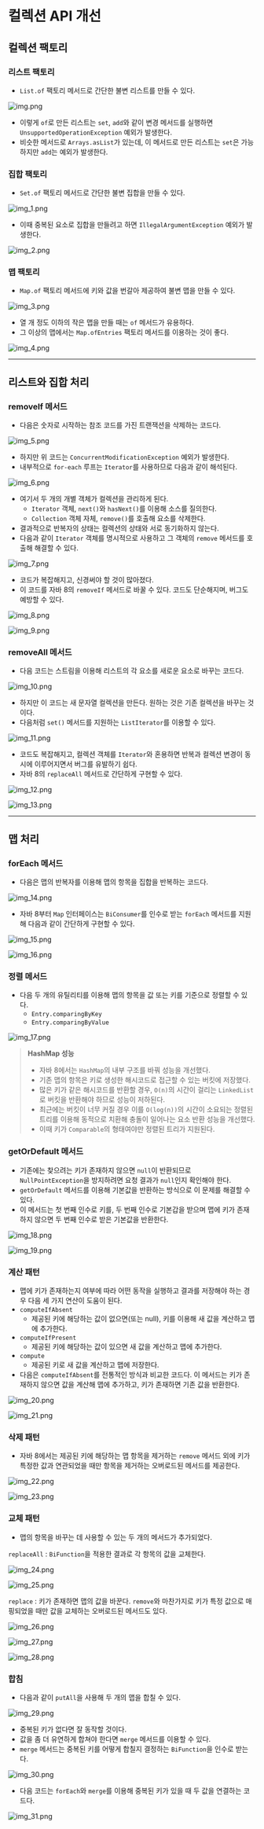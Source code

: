 # 컬렉션 API 개선

## 컬렉션 팩토리

### 리스트 팩토리

- `List.of` 팩토리 메서드로 간단한 불변 리스트를 만들 수 있다.

![img.png](image/img.png)

- 이렇게 `of`로 만든 리스트는 `set`, `add`와 같이 변경 메서드를 실행하면 `UnsupportedOperationException` 예외가 발생한다.
- 비슷한 메서드로 `Arrays.asList`가 있는데, 이 메서드로 만든 리스트는 `set`은 가능하지만 `add`는 예외가 발생한다.

### 집합 팩토리

- `Set.of` 팩토리 메서드로 간단한 불변 집합을 만들 수 있다.

![img_1.png](image/img_1.png)

- 이때 중복된 요소로 집합을 만들려고 하면 `IllegalArgumentException` 예외가 발생한다.

![img_2.png](image/img_2.png)

### 맵 팩토리

- `Map.of` 팩토리 메서드에 키와 값을 번갈아 제공하여 불변 맵을 만들 수 있다.

![img_3.png](image/img_3.png)

- 열 개 정도 이하의 작은 맵을 만들 때는 `of` 메서드가 유용하다.
- 그 이상의 맵에서는 `Map.ofEntries` 팩토리 메서드를 이용하는 것이 좋다.

![img_4.png](image/img_4.png)

---

## 리스트와 집합 처리

### removeIf 메서드

- 다음은 숫자로 시작하는 참조 코드를 가진 트랜잭션을 삭제하는 코드다.

![img_5.png](image/img_5.png)

- 하지만 위 코드는 `ConcurrentModificationException` 예외가 발생한다.
- 내부적으로 `for-each` 루프는 `Iterator`를 사용하므로 다음과 같이 해석된다.

![img_6.png](image/img_6.png)

- 여기서 두 개의 개별 객체가 컬렉션을 관리하게 된다.
  - `Iterator` 객체, `next()`와 `hasNext()`를 이용해 소스를 질의한다.
  - `Collection` 객체 자체, `remove()`를 호출해 요소를 삭제한다.
- 결과적으로 반복자의 상태는 컬렉션의 상태와 서로 동기화하지 않는다.
- 다음과 같이 `Iterator` 객체를 명시적으로 사용하고 그 객체의 `remove` 메서드를 호출해 해결할 수 있다.

![img_7.png](image/img_7.png)

- 코드가 복잡해지고, 신경써야 할 것이 많아졌다.
- 이 코드를 자바 8의 `removeIf` 메서드로 바꿀 수 있다. 코드도 단순해지며, 버그도 예방할 수 있다.

![img_8.png](image/img_8.png)

![img_9.png](image/img_9.png)

### removeAll 메서드

- 다음 코드는 스트림을 이용해 리스트의 각 요소를 새로운 요소로 바꾸는 코드다.

![img_10.png](image/img_10.png)

- 하지만 이 코드는 새 문자열 컬렉션을 만든다. 원하는 것은 기존 컬렉션을 바꾸는 것이다.
- 다음처럼 `set()` 메서드를 지원하는 `ListIterator`를 이용할 수 있다.

![img_11.png](image/img_11.png)

- 코드도 복잡해지고, 컬렉션 객체를 `Iterator`와 혼용하면 반복과 컬렉션 변경이 동시에
이루어지면서 버그를 유발하기 쉽다.
- 자바 8의 `replaceAll` 메서드로 간단하게 구현할 수 있다.

![img_12.png](image/img_12.png)

![img_13.png](image/img_13.png)

---

## 맵 처리

### forEach 메서드

- 다음은 맵의 반복자를 이용해 맵의 항목을 집합을 반복하는 코드다.

![img_14.png](image/img_14.png)

- 자바 8부터 `Map` 인터페이스는 `BiConsumer`를 인수로 받는 `forEach` 메서드를 지원해
다음과 같이 간단하게 구현할 수 있다.

![img_15.png](image/img_15.png)

![img_16.png](image/img_16.png)

### 정렬 메서드

- 다음 두 개의 유틸리티를 이용해 맵의 항목을 값 또는 키를 기준으로 정렬할 수 있다.
  - `Entry.comparingByKey`
  - `Entry.comparingByValue`

![img_17.png](image/img_17.png)

> **HashMap 성능**
> 
> - 자바 8에서는 `HashMap`의 내부 구조를 바꿔 성능을 개선했다.
> - 기존 맵의 항목은 키로 생성한 해시코드로 접근할 수 있는 버킷에 저장했다.
> - 많은 키가 같은 해시코드를 반환할 경우, `O(n)`의 시간이 걸리는 `LinkedList`로 버킷을 
> 반환해야 하므로 성능이 저하된다.
> - 최근에는 버킷이 너무 커질 경우 이를 `O(log(n))`의 시간이 소요되는 정렬된 트리를 이용해
> 동적으로 치환해 충돌이 일어나는 요소 반환 성능을 개선했다.
> - 이때 키가 `Comparable`의 형태여야만 정렬된 트리가 지원된다.

### getOrDefault 메서드

- 기존에는 찾으려는 키가 존재하지 않으면 `null`이 반환되므로 `NullPointException`을 방지하려면
요청 결과가 `null`인지 확인해야 한다.
- `getOrDefault` 메서드를 이용해 기본값을 반환하는 방식으로 이 문제를 해결할 수 있다.
- 이 메서드는 첫 번째 인수로 키를, 두 번째 인수로 기본갑을 받으며 맵에 키가 존재하지 않으면
두 번째 인수로 받은 기본값을 반환한다.

![img_18.png](image/img_18.png)

![img_19.png](image/img_19.png)

### 계산 패턴

- 맵에 키가 존재하는지 여부에 따라 어떤 동작을 실행하고 결과를 저장해야 하는 경우 다음 세 가지 연산이 도움이 된다.
- `computeIfAbsent`
  - 제공된 키에 해당하는 값이 없으면(또는 null), 키를 이용해 새 값을 계산하고 맵에 추가한다.
- `computeIfPresent`
  - 제공된 키에 해당하는 값이 있으면 새 값을 계산하고 맵에 추가한다.
- `compute`
  - 제공된 키로 새 값을 계산하고 맵에 저장한다.
- 다음은 `computeIfAbsent`를 전통적인 방식과 비교한 코드다. 이 메서드는 키가 존재하지 않으면
값을 계산해 맵에 추가하고, 키가 존재하면 기존 값을 반환한다.

![img_20.png](image/img_20.png)

![img_21.png](image/img_21.png)

### 삭제 패턴

- 자바 8에서는 제공된 키에 해당하는 맵 항목을 제거하는 `remove` 메서드 외에 키가 특정한 값과
연관되었을 때만 항목을 제거하는 오버로드된 메서드를 제공한다.

![img_22.png](image/img_22.png)

![img_23.png](image/img_23.png)

### 교체 패턴

- 맵의 항목을 바꾸는 데 사용할 수 있는 두 개의 메서드가 추가되었다.

`replaceAll` : `BiFunction`을 적용한 결과로 각 항목의 값을 교체한다.

![img_24.png](image/img_24.png)

![img_25.png](image/img_25.png)

`replace` : 키가 존재하면 맵의 값을 바꾼다. `remove`와 마찬가지로 키가 특정 값으로
매핑되었을 때만 값을 교체하는 오버로드된 메서드도 있다.

![img_26.png](image/img_26.png)

![img_27.png](image/img_27.png)

![img_28.png](image/img_28.png)

### 합침

- 다음과 같이 `putAll`을 사용해 두 개의 맵을 합칠 수 있다.

![img_29.png](image/img_29.png)

- 중복된 키가 없다면 잘 동작할 것이다.
- 값을 좀 더 유연하게 합쳐야 한다면 `merge` 메서드를 이용할 수 있다.
- `merge` 메서드는 중복된 키를 어떻게 합칠지 결정하는 `BiFunction`을 인수로 받는다.

![img_30.png](image/img_30.png)

- 다음 코드는 `forEach`와 `merge`를 이용해 중복된 키가 있을 때 두 값을 연결하는 코드다.

![img_31.png](image/img_31.png)